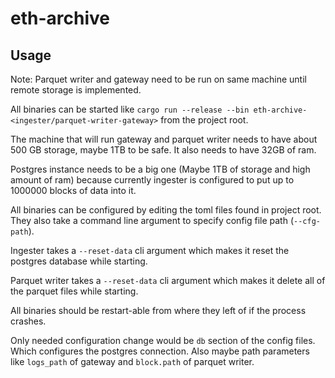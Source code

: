 # eth-archive

## Usage

Note: Parquet writer and gateway need to be run on same machine until remote storage is implemented.

All binaries can be started like `cargo run --release --bin eth-archive-<ingester/parquet-writer-gateway>` from the project root.

The machine that will run gateway and parquet writer needs to have about 500 GB storage, maybe 1TB to be safe. It also needs to have 32GB of ram.

Postgres instance needs to be a big one (Maybe 1TB of storage and high amount of ram) because currently ingester is configured to put up to 1000000 blocks of data into it.

All binaries can be configured by editing the toml files found in project root. They also take a command line argument to specify config file path (`--cfg-path`).

Ingester takes a `--reset-data` cli argument which makes it reset the postgres database while starting.

Parquet writer takes a `--reset-data` cli argument which makes it delete all of the parquet files while starting.

All binaries should be restart-able from where they left of if the process crashes.

Only needed configuration change would be `db` section of the config files. Which configures the postgres connection. Also maybe path parameters like `logs_path` of gateway and `block.path` of parquet writer.
